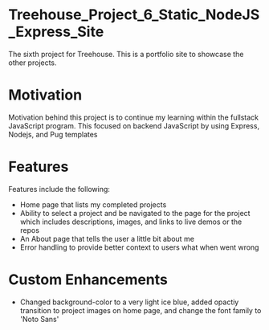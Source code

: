 # Treehouse_Project_6_Static_NodeJS_Express_Site
The sixth project for Treehouse.  This is a portfolio site to showcase the other projects.

# Motivation
Motivation behind this project is to continue my learning within the fullstack JavaScript program. This focused on backend JavaScript by using Express, Nodejs, and Pug templates

# Features
Features include the following:
- Home page that lists my completed projects
- Ability to select a project and be navigated to the page for the project which includes descriptions, images, and links to live demos or the repos
- An About page that tells the user a little bit about me
- Error handling to provide better context to users what when went wrong

# Custom Enhancements
- Changed background-color to a very light ice blue, added opactiy transition to project images on home page, and change the font family to 'Noto Sans'